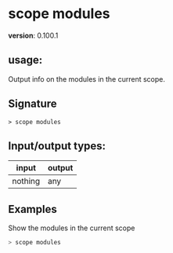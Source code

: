 # scope modules

**version**: 0.100.1

## **usage**:

Output info on the modules in the current scope.

## Signature

`> scope modules `

## Input/output types:

| input   | output |
| ------- | ------ |
| nothing | any    |

## Examples

Show the modules in the current scope

```bash
> scope modules
```
